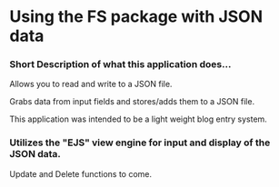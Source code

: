 # Using the FS package with JSON data

### Short Description of what this application does...

Allows you to read and write to a JSON file.

Grabs data from input fields and stores/adds them to a JSON file.

This application was intended to be a light weight blog entry system.

### Utilizes the "EJS" view engine for input and display of the JSON data.

Update and Delete functions to come.
